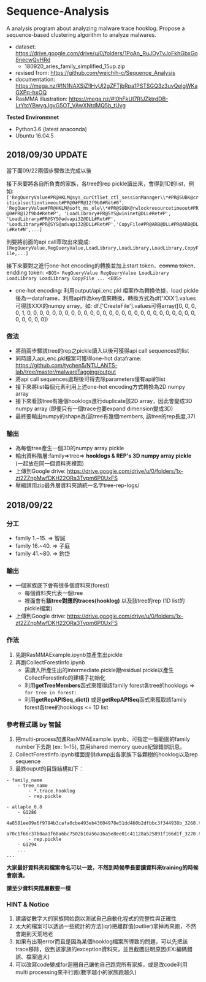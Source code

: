 # Sequence-Analysis
A analysis program about analyzing malware trace hooklog.
Propose a sequence-based clustering algorithm to analyze malwares.

- dataset: https://drive.google.com/drive/u/0/folders/1PoAn_RuJOyTvJoFkhGbxGo8necwQvHRd
  - 180920_aries_family_simplified_15up.zip
- revised from: https://github.com/weichih-c/Sequence_Analysis
- documentation: https://mega.nz/#!N1NAXSjZ!lHyUl2gZFTjbRpa1PSTSGQ3z3uvQelgWKaGXPq-hxOQ
- RasMMA illustration: https://mega.nz/#!0hFkUI7R!JZktrdDB-LrYtcYBwygJgvG5OT_VAwXNtdMQ5b_tUvg

**Tested Environmnet**
* Python3.6 (latest anaconda)
* Ubuntu 16.04.5

## 2018/09/30 UPDATE ##
當下面09/22兩個步驟做法完成以後

接下來要將各自所負責的家族，各tree的rep pickle讀出來，會得到1D的list，例如: `['RegQueryValue#PR@HKLM@sys_curCtlSet_ctl_sessionManager\\*#PR@SUBK@criticalsectiontimeout#PR@0#PR@12f9b0#Ret#0',
  'RegQueryValue#PR@HKLM@soft_ms_ole\\*#PR@SUBK@rwlockresourcetimeout#PR@0#PR@12f9b4#Ret#P',
  'LoadLibrary#PR@SYS@wininet@DLL#Ret#P',
  'LoadLibrary#PR@SYS@advapi32@DLL#Ret#P',
  'LoadLibrary#PR@SYS@advapi32@DLL#Ret#P','CopyFile#PR@ARB@DLL#PR@ARB@DLL#Ret#N',...]`

則要將前面的api call萃取出來變成: `[RegQueryValue,RegQueryValue,LoadLibrary,LoadLibrary,LoadLibrary,CopyFile,...]`

接下來要對之進行one-hot encoding的轉換並加上start token、~~comma token~~、endding token: `<BOS> RegQueryValue RegQueryValue LoadLibrary LoadLibrary LoadLibrary CopyFile ... <EOS>`
   - one-hot encoding: 利用output/api_enc.pkl 檔案作為轉換依據，load pickle後為一dataframe，利用api作為key值來轉換，轉換方式為df['XXX'].values可得該XXX的numpy array。如: df.['CreateFile'].values可得array([0, 0, 0, 0, 1, 0, 0, 0, 0, 0, 0, 0, 0, 0, 0, 0, 0, 0, 0, 0, 0, 0, 0, 0, 0, 0, 0, 0, 0, 0, 0, 0, 0, 0, 0, 0, 0])
   
### 做法 ###
* 將前兩步驟該tree的rep之pickle讀入以後可獲得api call sequences的list
* 同時讀入api_enc.pkl檔案可獲得one-hot dataframe: https://github.com/tychen5/NTU_ANTS-lab/tree/master/malwareTagging/output
* 將api call sequences處理後可得去除parameters僅有api的list
* 接下來將list每個元素利用上述one-hot encoding方式轉換為2D numpy array
* 接下來看該tree有幾個hooklogs進行duplicate該2D array，因此會變成3D numpy array (即便只有一個trace也要expand dimension變成3D)
* 最終要輸出numpy的shape為(該tree有幾個members, 該tree的rep長度,37)

### 輸出 ###
* 為每個tree產生一個3D的numpy array pickle
* 輸出資料階層:family=>tree=> **hooklogs & REP's 3D numpy array pickle** (一起放在同一個資料夾裡面)
* 上傳到Google drive: https://drive.google.com/drive/u/0/folders/1x-zt2ZZnpMwfDKH22ORa3Tvpm6P0UxFS
* 壓縮請用zip最外層資料夾請統一名字tree-rep-logs/


## 2018/09/22 ##
### 分工 ###
* family 1.~15. => 智誠
* family 16.~40. => 子庭
* family 41.~80. => 鈞岱

### 輸出 ###
* 一個家族底下會有很多個資料夾(forest)
  * 每個資料夾代表一個tree
   * 裡面會有**該tree對應的traces(hooklog)** 以及該tree的rep (1D list的pickle檔案)
* 上傳到Google drive: https://drive.google.com/drive/u/0/folders/1x-zt2ZZnpMwfDKH22ORa3Tvpm6P0UxFS
   
### 作法 ###
1. 先跑RasMMAExample.ipynb並產生出pickle
2. 再跑CollectForestInfo.ipynb
    * 需讀入所產生出的intermediate.pickle跟residual.pickle以產生CollectForestInfo的建構子初始化
    * 利用**getTreeMembers**函式來獲得該family forest各tree的hooklogs => `for tree in forest:`
    * 利用**getRepAPISeq_dict()** 或是**getRepAPISeq**函式來獲取該family forest各tree的hooklogs <= 1D list
    
### 參考程式碼 by 智誠
1. 把multi-process加進RasMMAExample.ipynb，可指定一個範圍的family number下去跑 (ex: 1~15), 並用shared memory queue紀錄錯誤訊息。
2. CollectForestInfo.ipynb裡面提供dump出各家族下各顆樹的hooklog以及rep sequence
3. 最終ouput的目錄結構如下：
```
- family_name
    - tree_name
        - *.trace.hooklog
        - rep.pickle

- allaple_0.8
    - G1286
        - 4a8581ee09a6f9794b3cafa0cbe493eb43604978e51dd460b2dfbbc3f344938b_3268.trace.hooklog
        - a70c1f66c37b0aa1f68a6bc7502b10a56a16a5e8ee01c41128a525891f166d1f_3220.trace.hooklog
        - rep.pickle
    - G1294
    ...
...
```

**大家最好資料夾和檔案命名可以一致，不然到時候學長要讀資料來training的時候會崩潰。**

**請至少資料夾階層數要一樣**
    
### HINT & Notice ###
1. 建議從數字大的家族開始跑以測試自己自動化程式的完整性與正確性
2. 太大的檔案可以透過一些統計的方法(iqr)把離群值(outlier)拿掉再來跑，不然會跑到天荒地老
3. 如果有出現error而且是因為某個hooklog檔案所導致的問題，可以先把該trace移除，放到該家族的exception資料夾，並且截圖註明原因(EX:編碼錯誤、檔案過大)
4. 可以改寫code變成for迴圈自己讓他自己跑完所有家族，或是改code利用multi processing來平行跑(數字越小的家族跑越久)



